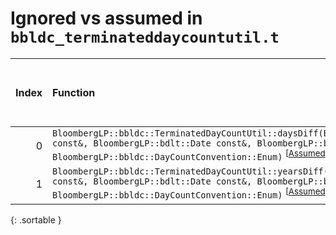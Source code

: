 # Ignored vs assumed in `bbldc_terminateddaycountutil.t`

<script src="../sorttable.js"></script>

|   Index | Function                                                                                                                                                                                                                                                                           |   Difference in number of lines |   Function size difference in bytes |   Number of lines in assumed build | Number of bytes in assumed build   |   Number of lines in ignored build | Number of bytes in ignored build   |
|--------:|:-----------------------------------------------------------------------------------------------------------------------------------------------------------------------------------------------------------------------------------------------------------------------------------|--------------------------------:|------------------------------------:|-----------------------------------:|:-----------------------------------|-----------------------------------:|:-----------------------------------|
|       0 | `BloombergLP::bbldc::TerminatedDayCountUtil::daysDiff(BloombergLP::bdlt::Date const&, BloombergLP::bdlt::Date const&, BloombergLP::bdlt::Date const&, BloombergLP::bbldc::DayCountConvention::Enum)` <sup>\[[Assumed](0-assume)\], \[[Ignored](0-none)\], \[[Diff](0-diff.html)\]  |                              -3 |                                   0 |                                 16 | 4,209,312                          |                                 16 | 4,209,312                          |
|       1 | `BloombergLP::bbldc::TerminatedDayCountUtil::yearsDiff(BloombergLP::bdlt::Date const&, BloombergLP::bdlt::Date const&, BloombergLP::bdlt::Date const&, BloombergLP::bbldc::DayCountConvention::Enum)` <sup>\[[Assumed](1-assume)\], \[[Ignored](1-none)\], \[[Diff](1-diff.html)\] |                              -4 |                                 -16 |                                 32 | 4,209,344                          |                                 48 | 4,209,344                          |
{: .sortable }
